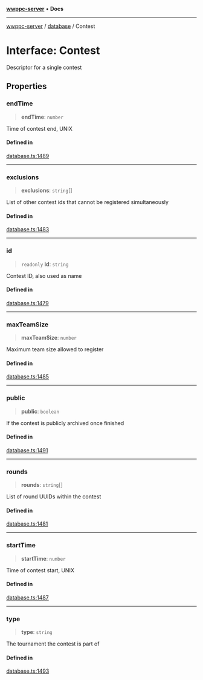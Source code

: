 [**wwppc-server**](../../README.md) • **Docs**

***

[wwppc-server](../../modules.md) / [database](../README.md) / Contest

# Interface: Contest

Descriptor for a single contest

## Properties

### endTime

> **endTime**: `number`

Time of contest end, UNIX

#### Defined in

[database.ts:1489](https://github.com/WWPPC/WWPPC-server/blob/ed9c7da6b6decb294863e396def82e9a8d81b105/src/database.ts#L1489)

***

### exclusions

> **exclusions**: `string`[]

List of other contest ids that cannot be registered simultaneously

#### Defined in

[database.ts:1483](https://github.com/WWPPC/WWPPC-server/blob/ed9c7da6b6decb294863e396def82e9a8d81b105/src/database.ts#L1483)

***

### id

> `readonly` **id**: `string`

Contest ID, also used as name

#### Defined in

[database.ts:1479](https://github.com/WWPPC/WWPPC-server/blob/ed9c7da6b6decb294863e396def82e9a8d81b105/src/database.ts#L1479)

***

### maxTeamSize

> **maxTeamSize**: `number`

Maximum team size allowed to register

#### Defined in

[database.ts:1485](https://github.com/WWPPC/WWPPC-server/blob/ed9c7da6b6decb294863e396def82e9a8d81b105/src/database.ts#L1485)

***

### public

> **public**: `boolean`

If the contest is publicly archived once finished

#### Defined in

[database.ts:1491](https://github.com/WWPPC/WWPPC-server/blob/ed9c7da6b6decb294863e396def82e9a8d81b105/src/database.ts#L1491)

***

### rounds

> **rounds**: `string`[]

List of round UUIDs within the contest

#### Defined in

[database.ts:1481](https://github.com/WWPPC/WWPPC-server/blob/ed9c7da6b6decb294863e396def82e9a8d81b105/src/database.ts#L1481)

***

### startTime

> **startTime**: `number`

Time of contest start, UNIX

#### Defined in

[database.ts:1487](https://github.com/WWPPC/WWPPC-server/blob/ed9c7da6b6decb294863e396def82e9a8d81b105/src/database.ts#L1487)

***

### type

> **type**: `string`

The tournament the contest is part of

#### Defined in

[database.ts:1493](https://github.com/WWPPC/WWPPC-server/blob/ed9c7da6b6decb294863e396def82e9a8d81b105/src/database.ts#L1493)
